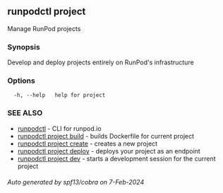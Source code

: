 ## runpodctl project

Manage RunPod projects

### Synopsis

Develop and deploy projects entirely on RunPod's infrastructure

### Options

```
  -h, --help   help for project
```

### SEE ALSO

* [runpodctl](runpodctl.md)	 - CLI for runpod.io
* [runpodctl project build](runpodctl_project_build.md)	 - builds Dockerfile for current project
* [runpodctl project create](runpodctl_project_create.md)	 - creates a new project
* [runpodctl project deploy](runpodctl_project_deploy.md)	 - deploys your project as an endpoint
* [runpodctl project dev](runpodctl_project_dev.md)	 - starts a development session for the current project

###### Auto generated by spf13/cobra on 7-Feb-2024
